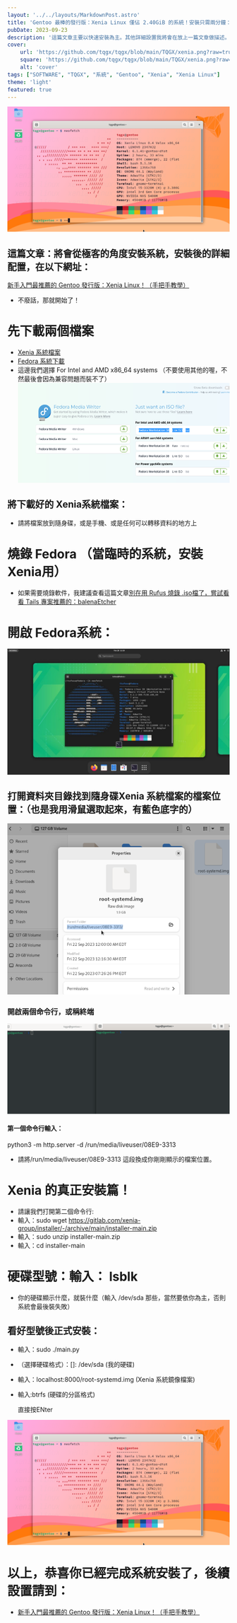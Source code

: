 ```yaml
---
layout: '../../layouts/MarkdownPost.astro'
title: 'Gentoo 最棒的發行版：Xenia Linux 僅佔 2.40GiB 的系統！安裝只需兩分鐘：自動裝好硬碟、Sytemd、Gnome環境'
pubDate: 2023-09-23
description: '這篇文章主要以快速安裝為主。其他詳細設置我將會在放上一篇文章做描述。這套系統安裝完成，真的只佔用 2.4GiB的儲存空間不只這樣，你能想像一套系統：在兩分鐘內，就能自動幫你搞定所有硬碟設置、系統、和一些雜項、而且是對系統環境最苛刻的Gentoo來說，所以種種吸引力、極大的誘惑之下，我就來寫這篇文章了。對於常常關注系統精簡版愛好者、極客玩家要的是什麼？要的就是效率跟快速、還有不能出太多錯誤！一切都是精美的'
cover:
    url: 'https://github.com/tqgx/tqgx/blob/main/TQGX/xenia.png?raw=true'
    square: 'https://github.com/tqgx/tqgx/blob/main/TQGX/xenia.png?raw=true'
    alt: 'cover'
tags: ["SOFTWARE", "TQGX", "系統", "Gentoo", "Xenia", "Xenia Linux"] 
theme: 'light'
featured: true
---
```


![|wide](https://github.com/tqgx/tqgx/blob/main/TQGX/xenia.png?raw=true)

## 這篇文章：將會從極客的角度安裝系統，安裝後的詳細配置，在以下網址：
[新手入門最推薦的 Gentoo 發行版：Xenia Linux！（手把手教學）](https://tqgx.github.io/posts/17/)



- 不廢話，那就開始了！

# 先下載兩個檔案
- [Xenia 系統檔案](https://repo.xenialinux.com/releases/unstable/root-systemd.img)
- [Fedora 系統下載](https://fedoraproject.org/workstation/download/)
- 這邊我們選擇  For Intel and AMD x86_64 systems （不要使用其他的喔，不然最後會因為兼容問題而裝不了）	
![|inline](https://github.com/tqgx/tqgx/blob/main/TQGX/xenia2.png?raw=true)

## 將下載好的 Xenia系統檔案：
- 請將檔案放到隨身碟，或是手機、或是任何可以轉移資料的地方上



# 燒錄 Fedora （當臨時的系統，安裝Xenia用）
- 如果需要燒錄軟件，我建議查看這篇文章[別在用 Rufus 燒錄 .iso檔了，嘗試看看 Tails 專案推薦的：balenaEtcher](https://tqgx.github.io/posts/5/)



# 開啟 Fedora系統：
![|inline](https://github.com/tqgx/tqgx/blob/main/TQGX/xenia3.jpg?raw=true)

## 打開資料夾目錄找到隨身碟Xenia 系統檔案的檔案位置：（也是我用滑鼠選取起來，有藍色底字的）
![|inline](https://github.com/tqgx/tqgx/blob/main/TQGX/e1.png?raw=true)

### 開啟兩個命令行，或稱終端
![|inline](https://github.com/tqgx/tqgx/blob/main/TQGX/e2.png?raw=true)

#### 第一個命令行輸入：
python3 -m http.server -d  /run/media/liveuser/08E9-3313 
- 請將/run/media/liveuser/08E9-3313  這段換成你剛剛顯示的檔案位置。
 

# Xenia 的真正安裝篇！
- 請讓我們打開第二個命令行:
- 輸入：sudo wget https://gitlab.com/xenia-group/installer/-/archive/main/installer-main.zip
- 輸入：sudo unzip installer-main.zip
- 輸入：cd installer-main

# 硬碟型號：輸入： lsblk
- 你的硬碟顯示什麼，就裝什麼（輸入 /dev/sda 那些，當然要依你為主，否則系統會最後裝失敗） 

## 看好型號後正式安裝：
- 輸入：sudo ./main.py
- （選擇硬碟格式）：[]: /dev/sda  (我的硬碟)
- 輸入：localhost:8000/root-systemd.img  (Xenia 系統鏡像檔案)
- 輸入:btrfs    (硬碟的分區格式)

    直接按ENter


![|wide](https://github.com/tqgx/tqgx/blob/main/TQGX/xenia.png?raw=true)


# 
# 以上，恭喜你已經完成系統安裝了，後續設置請到：
- [新手入門最推薦的 Gentoo 發行版：Xenia Linux！（手把手教學）](https://tqgx.github.io/posts/17/)
